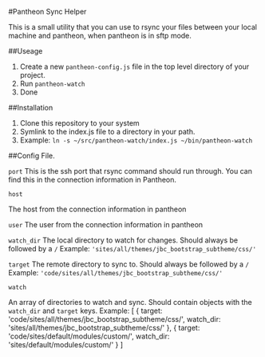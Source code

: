 #Pantheon Sync Helper

This is a small utility that you can use to rsync your files between your local machine and pantheon, when pantheon is in sftp mode. 

##Useage

1. Create a new `pantheon-config.js` file in the top level directory of your project. 
2. Run `pantheon-watch`
3. Done

##Installation

1. Clone this repository to your system
2. Symlink to the index.js file to a directory in your path. 
3. Example: `ln -s ~/src/pantheon-watch/index.js ~/bin/pantheon-watch`


##Config File. 

`port`
This is the ssh port that rsync command should run through. You can find this in the connection information in Pantheon. 

`host`

The host from the connection information in pantheon

`user`
The user from the connection information in pantheon

`watch_dir`
The local directory to watch for changes. Should always be followed by a `/`
Example: `'sites/all/themes/jbc_bootstrap_subtheme/css/'`

`target`
The remote directory to sync to. Should always be followed by a `/`
Example: `'code/sites/all/themes/jbc_bootstrap_subtheme/css/'`

`watch`

An array of directories to watch and sync. Should contain objects with the `watch_dir` and `target` keys. 
Example:
    [
        {
            target: 'code/sites/all/themes/jbc_bootstrap_subtheme/css/',
            watch_dir: 'sites/all/themes/jbc_bootstrap_subtheme/css/'
        },
        {
            target: 'code/sites/default/modules/custom/',
            watch_dir: 'sites/default/modules/custom/'
        }
    ]